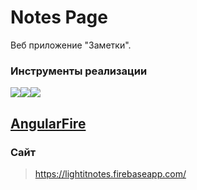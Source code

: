 # Notes Page
Веб приложение "Заметки".

### Инструменты реализации
[![](https://angular.io/assets/images/logos/angular/shield-large.svg)](https://angular.io/ "Angular")[![](https://www.gstatic.com/mobilesdk/160503_mobilesdk/logo/2x/firebase_96dp.png)](https://firebase.google.com/ "Firebase")[![](https://angular.io/generated/images/marketing/concept-icons/material.png)](https://material.angular.io/ "Angular Material")
## [AngularFire](https://github.com/angular/angularfire2 "AngularFire")

### Сайт
>https://lightitnotes.firebaseapp.com/
